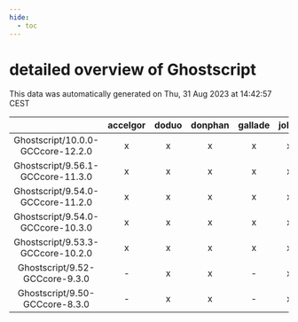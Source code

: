 ```yaml
---
hide:
  - toc
---
```


detailed overview of Ghostscript
================================


This data was automatically generated on Thu, 31 Aug 2023 at 14:42:57 CEST  

| |accelgor|doduo|donphan|gallade|joltik|skitty|swalot|victini|
| :---: | :---: | :---: | :---: | :---: | :---: | :---: | :---: | :---: |
|Ghostscript/10.0.0-GCCcore-12.2.0|x|x|x|x|x|x|x|x|
|Ghostscript/9.56.1-GCCcore-11.3.0|x|x|x|x|x|x|x|x|
|Ghostscript/9.54.0-GCCcore-11.2.0|x|x|x|x|x|x|x|x|
|Ghostscript/9.54.0-GCCcore-10.3.0|x|x|x|x|x|x|x|x|
|Ghostscript/9.53.3-GCCcore-10.2.0|x|x|x|x|x|x|x|x|
|Ghostscript/9.52-GCCcore-9.3.0|-|x|x|-|x|x|x|x|
|Ghostscript/9.50-GCCcore-8.3.0|-|x|x|-|x|x|x|x|
